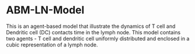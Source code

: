 # ABM-LN-Model
This is an agent-based model that illustrate the dynamics of T cell and Dendritic cell (DC) contacts time in the lymph node. This model contains two agents - T cell and dendritic cell uniformly distributed and enclosed in a cubic representation of a lymph node. 
